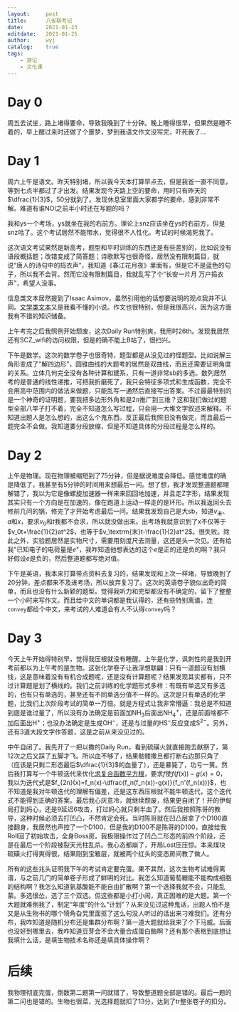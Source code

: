 ```yaml
---
layout:		post
title:		八省联考记
date:		2021-01-23
editdate:	2021-01-25
author:		wyj
catalog:	true
tags:
    - 游记
    - 文化课
---
```


# Day 0

周五去试坐，路上堵得要命，导致我晚到了十分钟。晚上睡得很早，但果然是睡不着的，早上醒过来时还做了个噩梦，梦到我语文作文没写完，吓死我了$\dots$

# Day 1

周六上午是语文。昨天特别堵，所以我今天本打算早点去，但是我爸一直不同意，等到七点半都过了才出发。结果发现今天路上空的要命，用时只有昨天的$\dfrac{1}{3}$，50分就到了。发现休息室里面大家都学的要命，感到非常不解。难道有谁NOI之前半小时还在写题的吗？

我和ys一个考场，ys就坐在我的右前方。理论上snz应该坐在ys的右前方，但是snz咕了。这个考试居然不能带水，觉得很不人性化。考试的时候渴死我了。

这次语文考试果然是新高考，题型和平时训练的东西还是有些差别的，比如说没有语段概括题；改错变成了简答题；诗歌默写也很奇怪，居然没有限制篇目，就说“唐人的诗句中的捣衣声”，我知道《春江花月夜》里面有，但是它不是蓝色的句子，所以我不会背。然而它没有限制篇目，我就乱写了个“长安一片月 万户捣衣声”，希望人没事。

信息类文本居然提到了Isaac Asimov，虽然引用他的话想要说明的观点我并不认同。[文学类文本](http://reader.epubee.com/books/mobile/ce/ce5e111dcd9ebadd7c927f101d0ce148/text00277.html)又是我看不懂的小说。作文也很特别，但是我很高兴，因为这方面我有不错的知识储备。

上午考完之后我照例开始颓废，这次Daily Run特别爽，我用时26th。发现我居然还有SCZ_wifi的访问权限，但是的确不能上B站了，很扫兴。

下午是数学。这次的数学卷子也很奇特，题型都是从没见过的怪题型。比如说解三角形变成了"解四边形"，圆锥曲线的大题考的居然是双曲线，而且还需要证明角度的关系。立体几何完全没有各种计算和建系，只有一道非常sb的多选。数列居然考的是普通的线性递推，可把我折磨死了，我只会特征多项式和生成函数，完全不会用高中范围内的做法来做题，只能乱写一通然后直接写出答案。不过最最特别的是一个神奇的证明题，要我把多边形外角和是$2\pi$推广到三维？这和我们做过的题型全部八竿子打不着，完全不知道怎么写过程，只会用一大堆文字叙述来解释。不知道出题人是怎么想的，出这么个鬼东西。反正最后我照旧没有做完，而且最后一题完全不会做。我知道要分段放缩，但是不知道具体的分段过程是怎么样的。

# Day 2

上午是物理。现在物理被缩短到了75分钟，但是据说难度会降低。感觉难度的确是降低了，我甚至有5分钟的时间用来想最后一问。想了想，我才发现整道题都理解错了，我以为它是像螺旋加速器一样来来回回地加速，并且走Z字形，结果发现其实只有一个方向是在加速的，像在跑道上运动一样走的是环形。所以我返回头去修前几问的锅，修完了才开始考虑最后一问。结果我发现自己是大sb，知道$v_\textrm{末}$、$a$和$x$，要求$v_0$和$t$我都不会求，所以就没做出来。出考场我就意识到了$x$不仅等于$v_0t+\frac{1}{2}at^2$，也等于$v_\textrm{末}t-\frac{1}{2}at^2$。很失败。除此之外，实验题居然是实物尺寸，需要用刻度尺去测量，这还是头一次见。还有给我"已知电子的电荷量是$e$"，我咋知道他想表达的这个$e$是正的还是负的啊？我只好假设$e$是负的，然后整道题都写绝对值。

下午是英语，我本来打算带点资料去复习的，结果发现和上次一样堵，导致晚到了20分钟，差点都来不及进考场，所以放弃复习了。这次的英语卷子貌似出奇的简单，而且也没有什么新颖的题型。觉得我听力和完型都没有不确定的，留下了整整一个小时来写作文。而且给中文的单词都是我认得的，还有些特别离谱，连`convey`都给个中文，来考试的人难道会有人不认得`convey`吗？

# Day 3

今天上午开始得特别早，觉得我压根就没有睡醒。上午是化学，讽刺性的是我到开考前都以为上午考的是生物。这张化学卷子让我浮想联翩：只有一道题没有划横线，这是意味着没有有机合成题呢，还是没有计算题呢？结果发现其实都有，只不过计算题是划了横线的。我们之前训练的化学题形式多样：有既有单选又有多选的，也有只有单选的，甚至还有不同单选分值不一样的。这次是只有单选的化学题，比我们上次阶段考试的简单一万倍。就是方程式让我非常懵逼：我总是不知道到底是谁过量了，所以没有办法确定是前面加$\textrm{NH}_3$后面出$\textrm{NH}_4^+$，还是前面啥都不加后面出$\textrm{H}^+$；也没办法确定是生成$\textrm{OH}^-$，还是与过量的$\textrm{HS}^-$反应变成$\textrm{S}^{2-}$。另外，还有3道大段文字作答题，这是之前从来没见过的。

中午自闭了。我先开了一把以撒的Daily Run，看到硫磺火就直接跑去献祭了，第12次之后又踩了五脚才飞。所以血不够了，结果骷髅撒旦都打断右边那只角了（应该是只剩二形态最后$\dfrac{1}{3}$的血量了），还是暴毙了，功亏一篑。然后我打算写一个牛顿迭代来优化[求复合函数平方根](/2021/01/22/%E5%87%BD%E6%95%B0%E7%9A%84%E5%B9%B3%E6%96%B9%E6%A0%B9/)，要求$f$使$f(f(x))-g(x)=0$，我以为迭代式是$f_{2n}(x)=f_n(x)-\dfrac{f_n(f_n(x))-g(x)}{f_n'(f_n(x))}$，也不知道是我对牛顿迭代的理解有偏差，还是这东西压根就不能牛顿迭代，这个迭代式不能得到正确的答案。最后我心灰意冷，就继续颓废，结果更自闭了！开的伊甸局打到妈心，还是9延迟6攻击，打过妈心就只剩半血了。然后我按照陈哥的教导，这种时候必须去打凹凸，不然肯定会死。当时陈哥就在凹凸层拿了个D100直接翻身，我居然也声控了一个D100，但是我的D100不是陈哥的D100，直接给我Roll回了初始攻击，全身Boss房。我极限操作过了凹凸二形态的前四个阶段，还是在最后一个阶段被裂天光柱乱杀。我心态都崩了，开局Lost压压惊。本来煤块硫磺火打得爽得很，结果刚到宝箱层，就被两个红头的变态房间教了做人。

所有的这些兆头证明我下午的考试肯定要完蛋。果不其然，这次生物考试难得离谱，与之前几门的简单卷子形成了鲜明的对比。我怎么知道葡萄糖能不能构成细胞的结构啊？我怎么知道氨基酸能不能自由扩散啊？第一个选择我就不会，只能乱蒙。多选很怂，选了三个双选。但这些都是小打小闹，真正困难的是大题。第一个大题就难倒我了，制定“年度”的什么“计划”？从来没见过这种鬼话，出题人怕不是又是从生物书的哪个犄角旮旯里面抠了这么句没人听过的话出来刁难我们。还有分布，我咋知道是随机分布还是集群分布啊？第一道大题就给我来了个下马威。后面也没好到哪里去，我咋知道豆芽会不会大量合成蛋白酶啊？还有那个表格到底想让我填什么话，是填生物技术名称还是填具体操作啊？

# 后续

我物理彻底完蛋，倒数第二题第一问就错了，导致整道题全部是错的。最后一题的第二问也是错的。生物也很菜，光选择题就扣了13分，达到了tr整张卷子的扣分。
